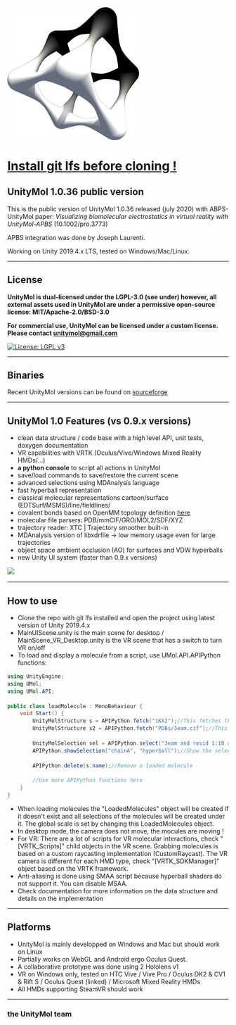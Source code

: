 <img src="Assets/Resources/Logo/LogoUnityMol1.0_outline.png" width="300">


# <ins>Install **git lfs** before cloning ! </ins>

## UnityMol 1.0.36 public version

This is the public version of UnityMol 1.0.36 released (july 2020) with ABPS-UnityMol paper: <i>Visualizing biomolecular electrostatics in virtual reality with UnityMol-APBS </i> (10.1002/pro.3773)

APBS integration was done by Joseph Laurenti.

Working on Unity 2019.4.x LTS, tested on Windows/Mac/Linux.

----------

## License

<b>UnityMol is dual-licensed under the LGPL-3.0 (see under) however, all external assets used in UnityMol are under a permissive open-source license: MIT/Apache-2.0/BSD-3.0</b>

<b>For commercial use, UnityMol can be licensed under a custom license. Please contact unitymol@gmail.com</b>

[![License: LGPL v3](https://img.shields.io/badge/License-LGPL%20v3-blue.svg)](https://www.gnu.org/licenses/lgpl-3.0)

----------

## Binaries

Recent UnityMol versions can be found on [sourceforge](https://sourceforge.net/projects/unitymol/)

----------

## UnityMol 1.0 Features (vs 0.9.x versions)

- clean data structure / code base with a high level API, unit tests, doxygen documentation
- VR capabilities with VRTK (Oculus/Vive/Windows Mixed Reality HMDs/...)
- __a python console__ to script all actions in UnityMol
- save/load commands to save/restore the current scene
- advanced selections using MDAnalysis language
- fast hyperball representation
- classical molecular representations cartoon/surface (EDTSurf/MSMS)/line/fieldlines/
- covalent bonds based on OpenMM topology definition [here](https://raw.githubusercontent.com/pandegroup/openmm/master/wrappers/python/simtk/openmm/app/data/residues.xml)
- molecular file parsers: PDB/mmCIF/GRO/MOL2/SDF/XYZ
- trajectory reader: XTC | Trajectory smoother built-in
- MDAnalysis version of libxdrfile -> low memory usage even for large trajectories
- object space ambient occlusion (AO) for surfaces and VDW hyperballs
- new Unity UI system (faster than 0.9.x versions)

<img src="https://owncloud.galaxy.ibpc.fr/owncloud/index.php/s/ER0EbdQd9rTthUb/download" width="300">

-----------

## How to use

- Clone the repo with git lfs installed and open the project using latest version of Unity 2019.4.x
- MainUIScene.unity is the main scene for desktop / MainScene_VR_Desktop.unity is the VR scene that has a switch to turn VR on/off
- To load and display a molecule from a script, use UMol.API.APIPython functions:

```csharp
using UnityEngine;
using UMol;
using UMol.API;

public class loadMolecule : MonoBehaviour {
	void Start() {
		UnityMolStructure s = APIPython.fetch("1KX2");//This fetches the file from the PDB
		UnityMolStructure s2 = APIPython.fetch("PDBs/3eam.cif");//This loads a local file

		UnityMolSelection sel = APIPython.select("3eam and resid 1:10 and chain A", "chainA");//Create a selection
		APIPython.showSelection("chainA", "hyperball");//Show the selection as hyperball

		APIPython.delete(s.name);//Remove a loaded molecule

		//Use more APIPython functions here
	}
}
```
- When loading molecules the "LoadedMolecules" object will be created if it doesn't exist and all selections of the molecules will be created under it. The global scale is set by changing this LoadedMolecules object.
- In desktop mode, the camera does not move, the mocules are moving !
- For VR: There are a lot of scripts for VR molecular interactions, check "[VRTK_Scripts]" child objects in the VR scene. Grabbing molecules is based on a custom raycasting implementation (CustomRaycast). The VR camera is different for each HMD type, check "[VRTK_SDKManager]" object based on the VRTK framework.
- Anti-aliasing is done using SMAA script because hyperball shaders do not support it. You can disable MSAA.
- Check documentation for more information on the data structure and details on the implementation

-----------

## Platforms

- UnityMol is mainly developped on Windows and Mac but should work on Linux
- Partially works on WebGL and Android ergo Oculus Quest.
- A collaborative prototype was done using 2 Hololens v1
- VR on Windows only, tested on HTC Vive / Vive Pro / Oculus DK2 & CV1 & Rift S / Oculus Quest (linked) / Microsoft Mixed Reality HMDs
- All HMDs supporting SteamVR should work

-------------------------------------
### the UnityMol team
